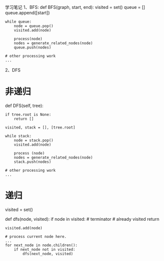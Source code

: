 学习笔记
1、BFS:
def BFS(graph, start, end):
    visited = set()
	queue = [] 
	queue.append([start]) 
	
	while queue: 
		node = queue.pop() 
		visited.add(node)
		
		process(node) 
		nodes = generate_related_nodes(node) 
		queue.push(nodes)
		
	# other processing work 
	...
2、DFS
# 非递归
def DFS(self, tree): 

	if tree.root is None: 
		return [] 

	visited, stack = [], [tree.root]

	while stack: 
		node = stack.pop() 
		visited.add(node)

		process (node) 
		nodes = generate_related_nodes(node) 
		stack.push(nodes) 

	# other processing work 
	...
# 递归
visited = set() 

def dfs(node, visited):
    if node in visited: # terminator
    	# already visited 
    	return 

	visited.add(node) 

	# process current node here. 
	...
	for next_node in node.children(): 
		if next_node not in visited: 
			dfs(next_node, visited)

	